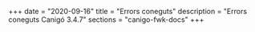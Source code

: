 +++
date        = "2020-09-16"
title       = "Errors coneguts"
description = "Errors coneguts Canigó 3.4.7"
sections    = "canigo-fwk-docs"
+++